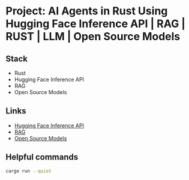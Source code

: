 # Project: AI Agents in Rust Using Hugging Face Inference API | RAG | RUST | LLM | Open Source Models

## Stack

- Rust
- Hugging Face Inference API
- RAG
- Open Source Models

## Links

- [Hugging Face Inference API](https://huggingface.co/docs/api-inference/overview)
- [RAG](https://huggingface.co/docs/rag/overview)
- [Open Source Models](https://huggingface.co/docs/models/overview)

## Helpful commands

```bash
cargo run --quiet
```
